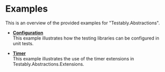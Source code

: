 # Examples
This is an overview of the provided examples for "Testably.Abstractions".

- **[Configuration](Configuration/README.md)**  
  This example illustrates how the testing libraries can be configured in unit tests.

- **[Timer](Timer/README.md)**  
  This example illustrates the use of the timer extensions in Testably.Abstractions.Extensions.
